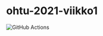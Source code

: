 # ohtu-2021-viikko1

![GitHub Actions](https://github.com/ptuomola/ohtu-2021-viikko1/workflows/CI/badge.svg)
